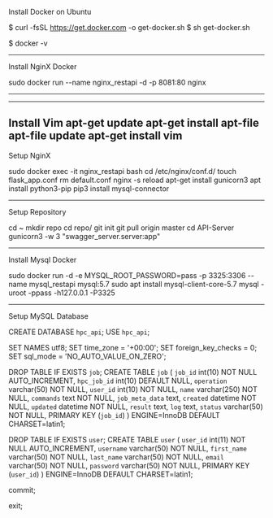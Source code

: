 Install Docker on Ubuntu

$ curl -fsSL https://get.docker.com -o get-docker.sh
$ sh get-docker.sh

$ docker -v

-----------------------------------------------------

Install NginX Docker

sudo docker run --name nginx_restapi -d -p 8081:80 nginx

-----------------------------------------------------

----
Install Vim
apt-get update
apt-get install apt-file
apt-file update
apt-get install vim
----

Setup NginX

sudo docker exec -it nginx_restapi bash
cd /etc/nginx/conf.d/
touch flask_app.conf
rm default.conf
nginx -s reload
apt-get install gunicorn3
apt install python3-pip
pip3 install mysql-connector

-----------------------------------------------------

Setup Repository

cd ~
mkdir repo
cd repo/
git init
git pull origin master
cd API-Server
gunicorn3 -w 3 "swagger_server.server:app"

-----------------------------------------------------

Install Mysql Docker

sudo docker run -d -e MYSQL_ROOT_PASSWORD=pass -p 3325:3306 --name mysql_restapi mysql:5.7
sudo apt install mysql-client-core-5.7
mysql -uroot -ppass -h127.0.0.1 -P3325

-----------------------------------------------------

Setup MySQL Database

CREATE DATABASE `hpc_api`;
USE `hpc_api`;

SET NAMES utf8;
SET time_zone = '+00:00';
SET foreign_key_checks = 0;
SET sql_mode = 'NO_AUTO_VALUE_ON_ZERO';

DROP TABLE IF EXISTS `job`;
CREATE TABLE `job` (
  `job_id` int(10) NOT NULL AUTO_INCREMENT,
  `hpc_job_id` int(10) DEFAULT NULL,
  `operation` varchar(50) NOT NULL,
  `user_id` int(10) NOT NULL,
  `name` varchar(250) NOT NULL,
  `commands` text NOT NULL,
  `job_meta_data` text,
  `created` datetime NOT NULL,
  `updated` datetime NOT NULL,
  `result` text,
  `log` text,
  `status` varchar(50) NOT NULL,
  PRIMARY KEY (`job_id`)
) ENGINE=InnoDB DEFAULT CHARSET=latin1;


DROP TABLE IF EXISTS `user`;
CREATE TABLE `user` (
  `user_id` int(11) NOT NULL AUTO_INCREMENT,
  `username` varchar(50) NOT NULL,
  `first_name` varchar(50) NOT NULL,
  `last_name` varchar(50) NOT NULL,
  `email` varchar(50) NOT NULL,
  `password` varchar(50) NOT NULL,
  PRIMARY KEY (`user_id`)
) ENGINE=InnoDB DEFAULT CHARSET=latin1;

commit;


exit;